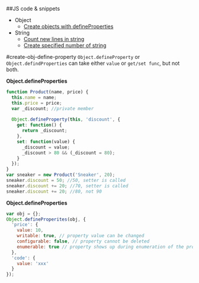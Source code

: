 ##JS code & snippets

* Object
  * [Create objects with defineProperties](#create-obj-define-property)
* String
  * [Count new lines in string](#count-str-line-break)
  * [Create specified number of string](#create-string)

#create-obj-define-property
`Object.defineProperty` or `Object.defindProperties` can take either `value` or `get/set func`, but not both.

**Object.defineProperties**
```javascript
function Product(name, price) {
  this.name = name;
  this.price = price;
  var _discount; //private member
  
  Object.defineProperty(this, 'discount', {
    get: function() {
      return _discount;
    },
    set: function(value) {
      _discount = value;
      _discount > 80 && (_discount = 80);
    }
  });
}
var sneaker = new Product('Sneaker', 20);
sneaker.discount = 50; //50, setter is called
sneaker.discount += 20; //70, setter is called
sneaker.discount += 20; //80, not 90
```
**Object.defineProperties**
```javascript
var obj = {};
Object.defineProperites(obj, {
  'price': {
    value: 10,
    writable: true, // property value can be changed
    configurable: false, // property cannot be deleted
    enumerable: true // property shows up during enumeration of the properties like for(key in obj)
  },
  'code': {
    value: 'xxx'
  }
});
```
